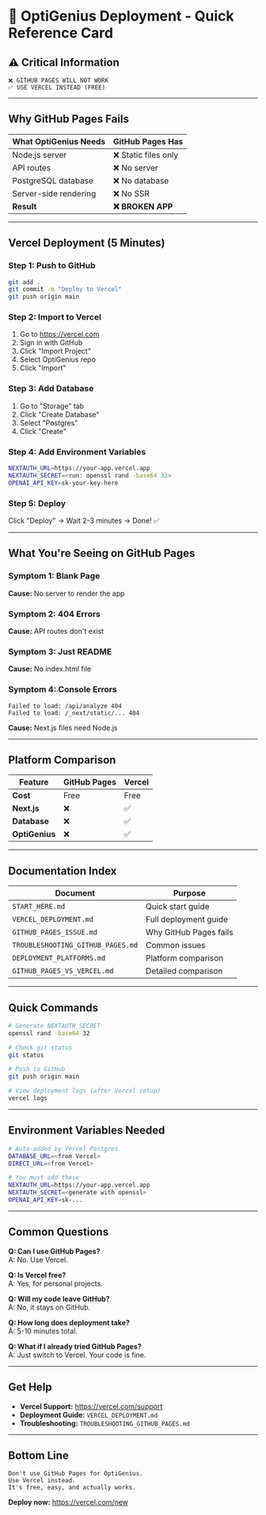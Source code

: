 # 🚀 OptiGenius Deployment - Quick Reference Card

## ⚠️ Critical Information

```
❌ GITHUB PAGES WILL NOT WORK
✅ USE VERCEL INSTEAD (FREE)
```

---

## Why GitHub Pages Fails

| What OptiGenius Needs | GitHub Pages Has |
|----------------------|------------------|
| Node.js server | ❌ Static files only |
| API routes | ❌ No server |
| PostgreSQL database | ❌ No database |
| Server-side rendering | ❌ No SSR |
| **Result** | **❌ BROKEN APP** |

---

## Vercel Deployment (5 Minutes)

### Step 1: Push to GitHub
```bash
git add .
git commit -m "Deploy to Vercel"
git push origin main
```

### Step 2: Import to Vercel
1. Go to https://vercel.com
2. Sign in with GitHub
3. Click "Import Project"
4. Select OptiGenius repo
5. Click "Import"

### Step 3: Add Database
1. Go to "Storage" tab
2. Click "Create Database"
3. Select "Postgres"
4. Click "Create"

### Step 4: Add Environment Variables
```bash
NEXTAUTH_URL=https://your-app.vercel.app
NEXTAUTH_SECRET=<run: openssl rand -base64 32>
OPENAI_API_KEY=sk-your-key-here
```

### Step 5: Deploy
Click "Deploy" → Wait 2-3 minutes → Done! ✅

---

## What You're Seeing on GitHub Pages

### Symptom 1: Blank Page
**Cause:** No server to render the app

### Symptom 2: 404 Errors
**Cause:** API routes don't exist

### Symptom 3: Just README
**Cause:** No index.html file

### Symptom 4: Console Errors
```
Failed to load: /api/analyze 404
Failed to load: /_next/static/... 404
```
**Cause:** Next.js files need Node.js

---

## Platform Comparison

| Feature | GitHub Pages | Vercel |
|---------|--------------|--------|
| **Cost** | Free | Free |
| **Next.js** | ❌ | ✅ |
| **Database** | ❌ | ✅ |
| **OptiGenius** | ❌ | ✅ |

---

## Documentation Index

| Document | Purpose |
|----------|---------|
| `START_HERE.md` | Quick start guide |
| `VERCEL_DEPLOYMENT.md` | Full deployment guide |
| `GITHUB_PAGES_ISSUE.md` | Why GitHub Pages fails |
| `TROUBLESHOOTING_GITHUB_PAGES.md` | Common issues |
| `DEPLOYMENT_PLATFORMS.md` | Platform comparison |
| `GITHUB_PAGES_VS_VERCEL.md` | Detailed comparison |

---

## Quick Commands

```bash
# Generate NEXTAUTH_SECRET
openssl rand -base64 32

# Check git status
git status

# Push to GitHub
git push origin main

# View deployment logs (after Vercel setup)
vercel logs
```

---

## Environment Variables Needed

```bash
# Auto-added by Vercel Postgres
DATABASE_URL=<from Vercel>
DIRECT_URL=<from Vercel>

# You must add these
NEXTAUTH_URL=https://your-app.vercel.app
NEXTAUTH_SECRET=<generate with openssl>
OPENAI_API_KEY=sk-...
```

---

## Common Questions

**Q: Can I use GitHub Pages?**  
A: No. Use Vercel.

**Q: Is Vercel free?**  
A: Yes, for personal projects.

**Q: Will my code leave GitHub?**  
A: No, it stays on GitHub.

**Q: How long does deployment take?**  
A: 5-10 minutes total.

**Q: What if I already tried GitHub Pages?**  
A: Just switch to Vercel. Your code is fine.

---

## Get Help

- **Vercel Support:** https://vercel.com/support
- **Deployment Guide:** `VERCEL_DEPLOYMENT.md`
- **Troubleshooting:** `TROUBLESHOOTING_GITHUB_PAGES.md`

---

## Bottom Line

```
Don't use GitHub Pages for OptiGenius.
Use Vercel instead.
It's free, easy, and actually works.
```

**Deploy now:** https://vercel.com/new
